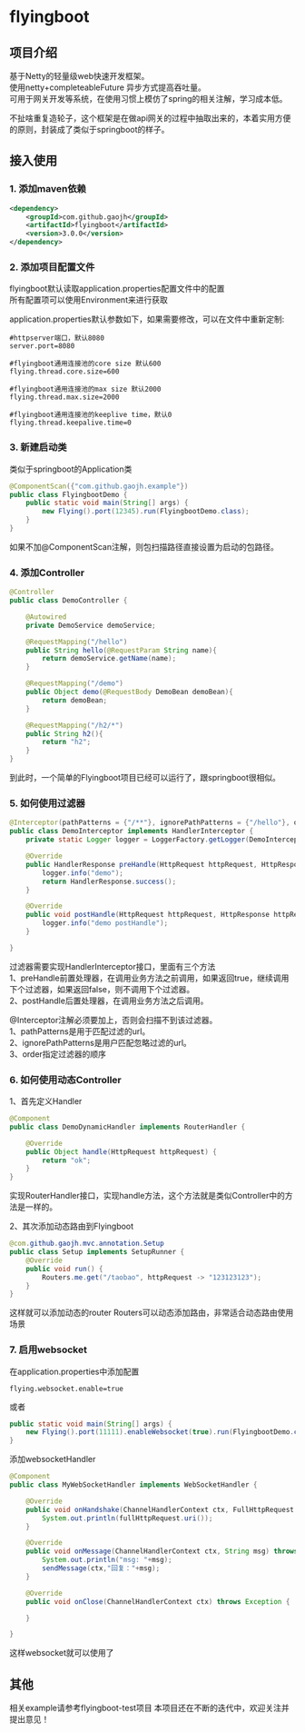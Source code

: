 # flyingboot

## 项目介绍
基于Netty的轻量级web快速开发框架。  
使用netty+completeableFuture 异步方式提高吞吐量。  
可用于网关开发等系统，在使用习惯上模仿了spring的相关注解，学习成本低。

不扯啥重复造轮子，这个框架是在做api网关的过程中抽取出来的，本着实用方便的原则，封装成了类似于springboot的样子。

## 接入使用
### 1. 添加maven依赖
```xml
<dependency>
    <groupId>com.github.gaojh</groupId>
    <artifactId>flyingboot</artifactId>
    <version>3.0.0</version>
</dependency>
```
### 2. 添加项目配置文件
flyingboot默认读取application.properties配置文件中的配置  
所有配置项可以使用Environment来进行获取

application.properties默认参数如下，如果需要修改，可以在文件中重新定制:
```properties
#httpserver端口，默认8080
server.port=8080

#flyingboot通用连接池的core size 默认600
flying.thread.core.size=600

#flyingboot通用连接池的max size 默认2000
flying.thread.max.size=2000

#flyingboot通用连接池的keeplive time，默认0
flying.thread.keepalive.time=0
```

### 3. 新建启动类
类似于springboot的Application类
```java
@ComponentScan({"com.github.gaojh.example"})
public class FlyingbootDemo {
    public static void main(String[] args) {
        new Flying().port(12345).run(FlyingbootDemo.class);
    }
}
```
如果不加@ComponentScan注解，则包扫描路径直接设置为启动的包路径。

### 4. 添加Controller
```java
@Controller
public class DemoController {

    @Autowired
    private DemoService demoService;

    @RequestMapping("/hello")
    public String hello(@RequestParam String name){
        return demoService.getName(name);
    }

    @RequestMapping("/demo")
    public Object demo(@RequestBody DemoBean demoBean){
        return demoBean;
    }

    @RequestMapping("/h2/*")
    public String h2(){
        return "h2";
    }
}
```
到此时，一个简单的Flyingboot项目已经可以运行了，跟springboot很相似。

### 5. 如何使用过滤器
```java
@Interceptor(pathPatterns = {"/**"}, ignorePathPatterns = {"/hello"}, order = 5)
public class DemoInterceptor implements HandlerInterceptor {
    private static Logger logger = LoggerFactory.getLogger(DemoInterceptor.class);

    @Override
    public HandlerResponse preHandle(HttpRequest httpRequest, HttpResponse httpResponse) throws Exception {
        logger.info("demo");
        return HandlerResponse.success();
    }

    @Override
    public void postHandle(HttpRequest httpRequest, HttpResponse httpResponse) throws Exception {
        logger.info("demo postHandle");
    }

}
```
过滤器需要实现HandlerInterceptor接口，里面有三个方法  
1、preHandle前置处理器，在调用业务方法之前调用，如果返回true，继续调用下个过滤器，如果返回false，则不调用下个过滤器。  
2、postHandle后置处理器，在调用业务方法之后调用。  

@Interceptor注解必须要加上，否则会扫描不到该过滤器。  
1、pathPatterns是用于匹配过滤的url。  
2、ignorePathPatterns是用户匹配忽略过滤的url。  
3、order指定过滤器的顺序

### 6. 如何使用动态Controller
1、首先定义Handler
```java
@Component
public class DemoDynamicHandler implements RouterHandler {

    @Override
    public Object handle(HttpRequest httpRequest) {
        return "ok";
    }
}
```
实现RouterHandler接口，实现handle方法，这个方法就是类似Controller中的方法是一样的。

2、其次添加动态路由到Flyingboot
```java
@com.github.gaojh.mvc.annotation.Setup
public class Setup implements SetupRunner {
    @Override
    public void run() {
        Routers.me.get("/taobao", httpRequest -> "123123123");
    }
}
```
这样就可以添加动态的router
Routers可以动态添加路由，非常适合动态路由使用场景

### 7. 启用websocket
在application.properties中添加配置  
```properties
flying.websocket.enable=true
```
或者
```java
public static void main(String[] args) {
    new Flying().port(11111).enableWebsocket(true).run(FlyingbootDemo.class);
}
```

添加websocketHandler
```java
@Component
public class MyWebSocketHandler implements WebSocketHandler {

    @Override
    public void onHandshake(ChannelHandlerContext ctx, FullHttpRequest fullHttpRequest) throws Exception {
        System.out.println(fullHttpRequest.uri());
    }

    @Override
    public void onMessage(ChannelHandlerContext ctx, String msg) throws Exception {
        System.out.println("msg: "+msg);
        sendMessage(ctx,"回复："+msg);
    }

    @Override
    public void onClose(ChannelHandlerContext ctx) throws Exception {

    }

}
```

这样websocket就可以使用了
## 其他
相关example请参考flyingboot-test项目
本项目还在不断的迭代中，欢迎关注并提出意见！
